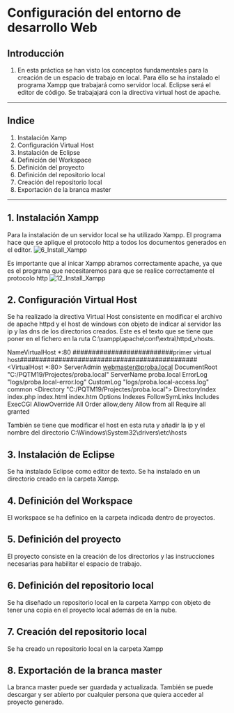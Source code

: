 # Configuración del entorno de desarrollo Web
## Introducción
1. En esta práctica se han visto los conceptos fundamentales para la creación de un espacio de trabajo en local. Para éllo se ha   instalado el programa Xampp que trabajará como servidor local. Eclipse será el editor de código. Se trabajajará con la directiva virtual host de apache.
---
## Indice 
1. Instalación Xamp
2. Configuración Virtual Host
3. Instalación de Eclipse
4. Definición del Workspace
5. Definición del proyecto
6. Definición del repositorio local
7. Creación del repositorio local
8. Exportación de la branca master
---
## 1. Instalación Xampp
Para la instalación de un servidor local se ha utilizado Xampp. El programa hace que se aplique el protocolo http a todos los documentos generados en el editor. 
![6_Install_Xampp](https://user-images.githubusercontent.com/52077693/61221065-f485b300-a717-11e9-8935-1d102453e0e9.PNG)

Es importante que al inicar Xampp abramos correctamente apache, ya que es el programa que necesitaremos para que se realice correctamente el protocolo http
![12_Install_Xampp](https://user-images.githubusercontent.com/52077693/61221354-a6bd7a80-a718-11e9-95d9-9cc09420f065.PNG)

## 2. Configuración Virtual Host
Se ha realizado la directiva Virtual Host consistente en modificar el archivo de apache httpd y el host de windows con objeto de indicar al servidor las ip y las dns de los directorios creados. Este es el texto que se tiene que poner en el fichero en la ruta C:\xampp\apache\conf\extra\httpd_vhosts.

NameVirtualHost *:80
##########################primer virtual host##############################################
 <VirtualHost *:80>
    ServerAdmin webmaster@proba.local
    DocumentRoot "C:/PQTM19/Projectes/proba.local"
    ServerName proba.local
	ErrorLog "logs/proba.local-error.log"
    CustomLog "logs/proba.local-access.log" common
	<Directory "C:/PQTM19/Projectes/proba.local">
		DirectoryIndex index.php index.html index.htm
		Options Indexes FollowSymLinks Includes ExecCGI
		AllowOverride All
		Order allow,deny
		Allow from all
		Require all granted
	</Directory>
</VirtualHost>

También se tiene que modificar el host en esta ruta y añadir la ip y el nombre del directorio
C:\Windows\System32\drivers\etc\hosts

## 3. Instalación de Eclipse
Se ha instalado Eclipse como editor de texto. Se ha instalado en un directorio creado en la carpeta Xampp.

## 4. Definición del Workspace
El workspace se ha definico en la carpeta indicada dentro de proyectos.

## 5. Definición del proyecto
El proyecto consiste en la creación de los directorios y las instrucciones necesarias para habilitar el espacio de trabajo.

## 6. Definición del repositorio local
Se ha diseñado un repositorio local en la carpeta Xampp con objeto de tener una copia en el proyecto local además de en la nube.

## 7. Creación del repositorio local
Se ha creado un repositorio local en la carpeta Xampp

## 8. Exportación de la branca master
La branca master puede ser guardada y actualizada. También se puede descargar y ser abierto por cualquier persona que quiera acceder al proyecto generado.
